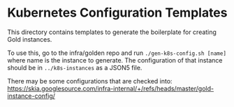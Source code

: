 Kubernetes Configuration Templates
==================================

This directory contains templates to generate the boilerplate for creating Gold instances.

To use this, go to the infra/golden repo and run `./gen-k8s-config.sh [name]` where name
is the instance to generate. The configuration of that instance should be in `../k8s-instances`
as a JSON5 file.

There may be some configurations that are checked into:
<https://skia.googlesource.com/infra-internal/+/refs/heads/master/gold-instance-config/>